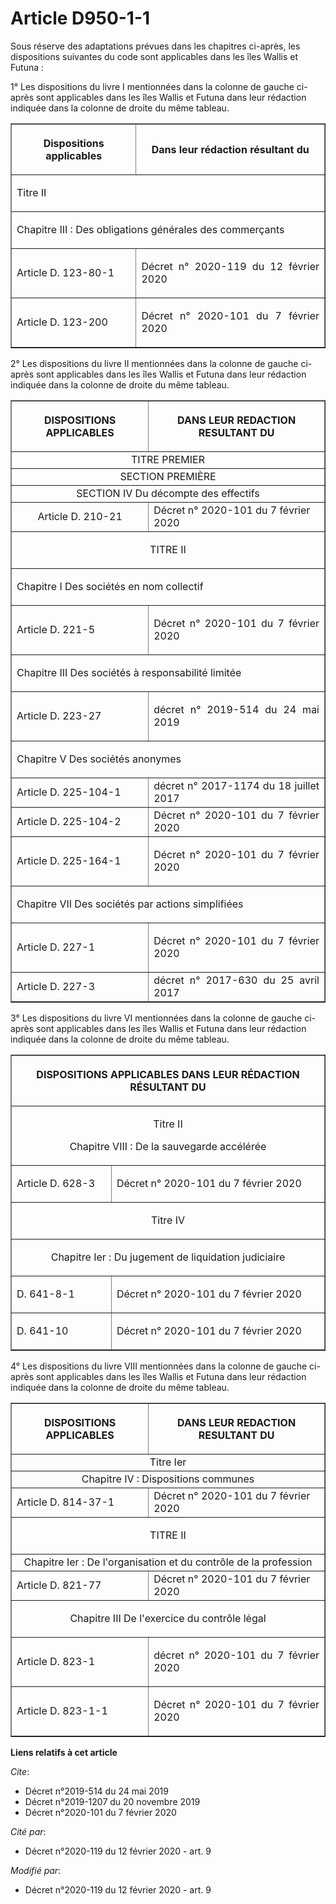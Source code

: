 # Article D950-1-1

Sous réserve des adaptations prévues dans les chapitres ci-après, les dispositions suivantes du code sont applicables dans
les îles Wallis et Futuna :

1° Les dispositions du livre I mentionnées dans la colonne de gauche ci-après sont applicables dans les îles Wallis et Futuna
dans leur rédaction indiquée dans la colonne de droite du même tableau.

<table align="center" border="1">
  <tbody>
    <tr>
      <th>

Dispositions applicables</th>
      <th>

Dans leur rédaction résultant du</th>
    </tr>
    <tr>
      <td colspan="2">

Titre II</td>
    </tr>
    <tr>
      <td colspan="2">

Chapitre III : Des obligations générales des commerçants</td>
    </tr>
    <tr>
      <td align="left">

Article D. 123-80-1</td>
      <td align="justify">

Décret n° 2020-119 du 12 février 2020</td>
    </tr>
    <tr>
      <td align="left">Article D. 123-200</td>
      <td align="justify">

Décret n° 2020-101 du 7 février 2020

</td>
    </tr>
  </tbody>
</table>

2° Les dispositions du livre II mentionnées dans la colonne de gauche ci-après sont applicables dans les îles Wallis et
Futuna dans leur rédaction indiquée dans la colonne de droite du même tableau.

<table border="1">
  <tbody>
    <tr>
      <th>

DISPOSITIONS APPLICABLES</th>
      <th>

DANS LEUR REDACTION RESULTANT DU</th>
    </tr>
    <tr>
      <td align="center" colspan="2">TITRE PREMIER</td>
    </tr>
    <tr>
      <td align="center" colspan="2">SECTION PREMIÈRE</td>
    </tr>
    <tr>
      <td align="center" colspan="2">SECTION IV Du décompte des effectifs</td>
    </tr>
    <tr>
      <td align="center">Article D. 210-21</td>
      <td>Décret n° 2020-101 du 7 février 2020</td>
    </tr>
    <tr>
      <td align="center" colspan="2">

TITRE II </td>
    </tr>
    <tr>
      <td align="left" colspan="2">

Chapitre I Des sociétés en nom collectif </td>
    </tr>
    <tr>
      <td align="justify">

Article D. 221-5 </td>
      <td align="justify">

Décret n° 2020-101 du 7 février 2020</td>
    </tr>
    <tr>
      <td align="justify" colspan="2">

Chapitre III Des sociétés à responsabilité limitée </td>
    </tr>
    <tr>
      <td align="justify">

Article D. 223-27 </td>
      <td align="justify">

décret n° 2019-514 du 24 mai 2019 </td>
    </tr>
    <tr>
      <td align="justify" colspan="2">

Chapitre V Des sociétés anonymes </td>
    </tr>
    <tr>
      <td align="justify">Article D. 225-104-1</td>
      <td align="justify">décret n° 2017-1174 du 18 juillet 2017</td>
    </tr>
    <tr>
      <td align="justify">Article D. 225-104-2</td>
      <td align="justify">Décret n° 2020-101 du 7 février 2020</td>
    </tr>
    <tr>
      <td align="justify">

Article D. 225-164-1 </td>
      <td align="justify">

Décret n° 2020-101 du 7 février 2020</td>
    </tr>
    <tr>
      <td align="justify" colspan="2">

Chapitre VII Des sociétés par actions simplifiées </td>
    </tr>
    <tr>
      <td align="justify">

Article D. 227-1 </td>
      <td align="justify">

Décret n° 2020-101 du 7 février 2020</td>
    </tr>
    <tr>
      <td align="justify">Article D. 227-3</td>
      <td align="justify">décret n° 2017-630 du 25 avril 2017</td>
    </tr>
  </tbody>
</table>

3° Les dispositions du livre VI mentionnées dans la colonne de gauche ci-après sont applicables dans les îles Wallis et
Futuna dans leur rédaction indiquée dans la colonne de droite du même tableau.

<table border="1">
  <tbody>
    <tr>
      <th colspan="2">

DISPOSITIONS APPLICABLES DANS LEUR RÉDACTION RÉSULTANT DU</th>
    </tr>
    <tr>
      <td align="center" colspan="2">

Titre II

Chapitre VIII : De la sauvegarde accélérée

</td>
    </tr>
    <tr>
      <td align="left">

Article D. 628-3</td>
      <td align="left">

Décret n° 2020-101 du 7 février 2020</td>
    </tr>
    <tr>
      <td align="center" colspan="2">

Titre IV</td>
    </tr>
    <tr>
      <td align="center" colspan="2">

Chapitre Ier : Du jugement de liquidation judiciaire</td>
    </tr>
    <tr>
      <td align="left">

D. 641-8-1</td>
      <td align="left">

Décret n° 2020-101 du 7 février 2020</td>
    </tr>
    <tr>
      <td align="left">

D. 641-10</td>
      <td align="left">

Décret n° 2020-101 du 7 février 2020</td>
    </tr>
  </tbody>
</table>

4° Les dispositions du livre VIII mentionnées dans la colonne de gauche ci-après sont applicables dans les îles Wallis et
Futuna dans leur rédaction indiquée dans la colonne de droite du même tableau.

<table border="1">
  <tbody>
    <tr>
      <th>

DISPOSITIONS APPLICABLES</th>
      <th>

DANS LEUR REDACTION RESULTANT DU</th>
    </tr>
    <tr>
      <td align="center" colspan="2">Titre Ier</td>
    </tr>
    <tr>
      <td align="center" colspan="2">Chapitre IV : Dispositions communes</td>
    </tr>
    <tr>
      <td>Article D. 814-37-1</td>
      <td>Décret n° 2020-101 du 7 février 2020</td>
    </tr>
    <tr>
      <td align="center" colspan="2">

TITRE II</td>
    </tr>
    <tr>
      <td align="center" colspan="2">Chapitre Ier : De l'organisation et du contrôle de la profession</td>
    </tr>
    <tr>
      <td>Article D. 821-77</td>
      <td>Décret n° 2020-101 du 7 février 2020</td>
    </tr>
    <tr>
      <td align="center" colspan="2">

Chapitre III De l'exercice du contrôle légal</td>
    </tr>
    <tr>
      <td align="justify">

Article D. 823-1 </td>
      <td align="justify">

décret n° 2020-101 du 7 février 2020</td>
    </tr>
    <tr>
      <td align="justify">

Article D. 823-1-1 </td>
      <td align="justify">

Décret n° 2020-101 du 7 février 2020</td>
    </tr>
  </tbody>
</table>

**Liens relatifs à cet article**

_Cite_:

  - Décret n°2019-514 du 24 mai 2019
  - Décret n°2019-1207 du 20 novembre 2019
  - Décret n°2020-101 du 7 février 2020

_Cité par_:

  - Décret n°2020-119 du 12 février 2020 - art. 9

_Modifié par_:

  - Décret n°2020-119 du 12 février 2020 - art. 9
